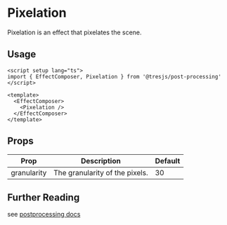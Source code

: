 # Pixelation

<DocsDemo>
  <PixelationDemo />
</DocsDemo>

Pixelation is an effect that pixelates the scene.

## Usage

```vue
<script setup lang="ts">
import { EffectComposer, Pixelation } from '@tresjs/post-processing'
</script>

<template>
  <EffectComposer>
    <Pixelation />
  </EffectComposer>
</template>
```

## Props

| Prop        | Description                    | Default |
| ----------- | ------------------------------ | ------- |
| granularity | The granularity of the pixels. | 30      |

## Further Reading
see [postprocessing docs](https://pmndrs.github.io/postprocessing/public/docs/class/src/effects/PixelationEffect.js~PixelationEffect.html)